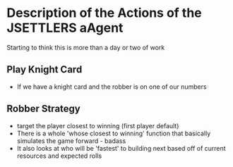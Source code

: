 # Description of the Actions of the JSETTLERS aAgent

Starting to think this is more than a day or two of work

## Play Knight Card
* If we have a knight card and the robber is on one of our numbers

## Robber Strategy
* target the player closest to winning (first player default)
* There is a whole 'whose closest to winning' function that basically simulates the game forward - badass
* It also looks at who will be 'fastest' to building next based off of current resources and expected rolls


